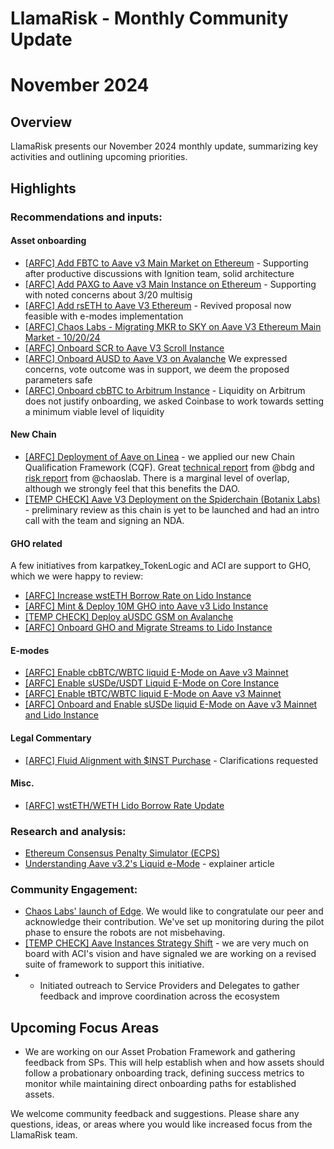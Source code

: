 # LlamaRisk - Monthly Community Update 

# November 2024

## Overview

LlamaRisk presents our November 2024 monthly update, summarizing key activities and outlining upcoming priorities.

## Highlights

### Recommendations and inputs:

#### Asset onboarding

- [\[ARFC\] Add FBTC to Aave v3 Main Market on Ethereum](https://governance.aave.com/t/arfc-add-fbtc-to-aave-v3-main-market-on-ethereum/19937/2) - Supporting after productive discussions with Ignition team, solid architecture
- [\[ARFC\] Add PAXG to Aave v3 Main Instance on Ethereum](https://governance.aave.com/t/arfc-add-paxg-to-aave-v3-main-instance-on-ethereum/19849/3) - Supporting with noted concerns about 3/20 multisig
- [\[ARFC\] Add rsETH to Aave V3 Ethereum](https://governance.aave.com/t/arfc-add-rseth-to-aave-v3-ethereum/17696/19) - Revived proposal now feasible with e-modes implementation
- [\[ARFC\] Chaos Labs - Migrating MKR to SKY on Aave V3 Ethereum Main Market - 10/20/24](https://governance.aave.com/t/arfc-chaos-labs-migrating-mkr-to-sky-on-aave-v3-ethereum-main-market-10-20-24/19540/4)
- [\[ARFC\] Onboard SCR to Aave V3 Scroll Instance](https://governance.aave.com/t/arfc-onboard-scr-to-aave-v3-scroll-instance/19688/2)
- [\[ARFC\] Onboard AUSD to Aave V3 on Avalanche](https://governance.aave.com/t/arfc-onboard-ausd-to-aave-v3-on-avalanche/19689/2) We expressed concerns, vote outcome was in support, we deem the proposed parameters safe
- [\[ARFC\] Onboard cbBTC to Arbitrum Instance](https://governance.aave.com/t/arfc-onboard-cbbtc-to-arbitrum-instance/19938/3) - Liquidity on Arbitrum does not justify onboarding, we asked Coinbase to work towards setting a minimum viable level of liquidity

#### New Chain

- [\[ARFC\] Deployment of Aave on Linea](https://governance.aave.com/t/arfc-deployment-of-aave-on-linea/19852/4) - we applied our new Chain Qualification Framework (CQF). Great [technical report](https://governance.aave.com/t/bgd-aave-linea-infrastructure-technical-evaluation/19903) from @bdg and [risk report](https://governance.aave.com/t/arfc-deployment-of-aave-on-linea/19852/6?u=llamarisk) from @chaoslab. There is a marginal level of overlap, although we strongly feel that this benefits the DAO.
- [\[TEMP CHECK\] Aave V3 Deployment on the Spiderchain (Botanix Labs)](https://governance.aave.com/t/temp-check-aave-v3-deployment-on-the-spiderchain-botanix-labs/19792/8) - preliminary review as this chain is yet to be launched and had an intro call with the team and signing an NDA.

#### GHO related

A few initiatives from karpatkey_TokenLogic and ACI are support to GHO, which we were happy to review:

- [\[ARFC\] Increase wstETH Borrow Rate on Lido Instance](https://governance.aave.com/t/arfc-increase-wsteth-borrow-rate-on-lido-instance/19706/2)
- [\[ARFC\] Mint & Deploy 10M GHO into Aave v3 Lido Instance](https://governance.aave.com/t/arfc-mint-deploy-10m-gho-into-aave-v3-lido-instance/19700/2)
- [\[TEMP CHECK\] Deploy aUSDC GSM on Avalanche](https://governance.aave.com/t/temp-check-deploy-ausdc-gsm-on-avalanche/19893/2)
- [\[ARFC\] Onboard GHO and Migrate Streams to Lido Instance](https://governance.aave.com/t/arfc-onboard-gho-and-migrate-streams-to-lido-instance/19686/3)

#### E-modes

- [\[ARFC\] Enable cbBTC/WBTC liquid E-Mode on Aave v3 Mainnet](https://governance.aave.com/t/arfc-enable-cbbtc-wbtc-liquid-e-mode-on-aave-v3-mainnet/19705/2)
- [\[ARFC\] Enable sUSDe/USDT Liquid E-Mode on Core Instance](https://governance.aave.com/t/arfc-enable-susde-usdt-liquid-e-mode-on-core-instance/19939/3)
- [\[ARFC\] Enable tBTC/WBTC liquid E-Mode on Aave v3 Mainnet](https://governance.aave.com/t/arfc-enable-tbtc-wbtc-liquid-e-mode-on-aave-v3-mainnet/19704/3)
- [\[ARFC\] Onboard and Enable sUSDe liquid E-Mode on Aave v3 Mainnet and Lido Instance](https://governance.aave.com/t/arfc-onboard-and-enable-susde-liquid-e-mode-on-aave-v3-mainnet-and-lido-instance/19703/3)

#### Legal Commentary

- [\[ARFC\] Fluid Alignment with $INST Purchase](https://governance.aave.com/t/arfc-fluid-alignment-with-inst-purchase/19921/7) - Clarifications requested

#### Misc.

- [\[ARFC\] wstETH/WETH Lido Borrow Rate Update](https://governance.aave.com/t/arfc-wsteth-weth-lido-borrow-rate-update/19867/2)

### Research and analysis:

- [Ethereum Consensus Penalty Simulator (ECPS)](https://www.llamarisk.com/research/eth-penalty-simulator)
- [Understanding Aave v3.2's Liquid e-Mode](https://www.llamarisk.com/research/understanding-aave-v3-2-s-liquid-e-mode-a-deep-dive-into-enhanced-capital-efficiency) - explainer article

### Community Engagement:

- [Chaos Labs' launch of Edge](https://x.com/LlamaRisk/status/1861465216149491958). We would like to congratulate our peer and acknowledge their contribution. We've set up monitoring during the pilot phase to ensure the robots are not misbehaving.
- [\[TEMP CHECK\] Aave Instances Strategy Shift](https://governance.aave.com/t/temp-check-aave-instances-strategy-shift/19676/2) - we are very much on board with ACI's vision and have signaled we are working on a revised suite of framework to support this initiative.
- - Initiated outreach to Service Providers and Delegates to gather feedback and improve coordination across the ecosystem

## Upcoming Focus Areas

- We are working on our Asset Probation Framework and gathering feedback from SPs. This will help establish when and how assets should follow a probationary onboarding track, defining success metrics to monitor while maintaining direct onboarding paths for established assets.

We welcome community feedback and suggestions. Please share any questions, ideas, or areas where you would like increased focus from the LlamaRisk team.
